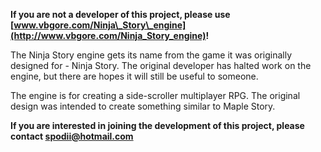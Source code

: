 **If you are not a developer of this project, please use [www.vbgore.com/Ninja\_Story\_engine](http://www.vbgore.com/Ninja_Story_engine)!**

The Ninja Story engine gets its name from the game it was originally designed for - Ninja Story. The original developer has halted work on the engine, but there are hopes it will still be useful to someone.

The engine is for creating a side-scroller multiplayer RPG. The original design was intended to create something similar to Maple Story.

**If you are interested in joining the development of this project, please contact spodii@hotmail.com**